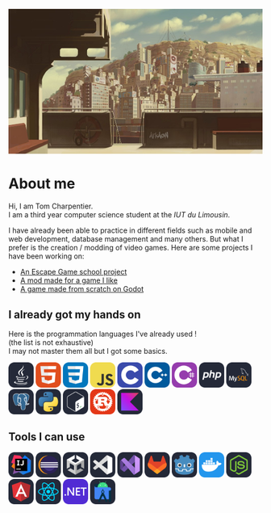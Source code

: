 ![Background Image from Lastman](https://github.com/ArkAow/ArkAow/blob/main/ImgLastmanProfileBanner.jpg?raw=true)

# About me
Hi, I am Tom Charpentier.  
I am a third year computer science student at the _IUT du Limousin_.  

I have already been able to practice in different fields such as mobile and web development, database management and many others.
But what I prefer is the creation / modding of video games. Here are some projects I have been working on:

- [An Escape Game school project](https://github.com/ArkAow/SAE-EscapeGame)
- [A mod made for a game I like](https://github.com/ArkAow/YomiHustle-Mod-Shirohige)
- [A game made from scratch on Godot](https://github.com/ArkAow/Pokemon-Allegiance-Repo)


## I already got my hands on
Here is the programmation languages I've already used !  
(the list is not exhaustive)  
I may not master them all but I got some basics.  

<img src="https://github.com/tandpfun/skill-icons/blob/main/icons/Java-Dark.svg" width="50"> <img src="https://github.com/tandpfun/skill-icons/blob/main/icons/HTML.svg" width="50"> <img src="https://github.com/tandpfun/skill-icons/blob/main/icons/CSS.svg" width="50"> <img src="https://github.com/tandpfun/skill-icons/blob/main/icons/JavaScript.svg" width="50"> <img src="https://github.com/tandpfun/skill-icons/blob/main/icons/C.svg" width="50"> <img src="https://github.com/tandpfun/skill-icons/blob/main/icons/CPP.svg" width="50"> <img src="https://github.com/tandpfun/skill-icons/blob/main/icons/CS.svg" width="50"> <img src="https://github.com/tandpfun/skill-icons/blob/main/icons/PHP-Dark.svg" width="50"> <img src="https://github.com/tandpfun/skill-icons/blob/main/icons/MySQL-Dark.svg" width="50"> <img src="https://github.com/tandpfun/skill-icons/blob/main/icons/PostgreSQL-Dark.svg" width="50"> <img src="https://github.com/tandpfun/skill-icons/blob/main/icons/Python-Dark.svg" width="50"> <img src="https://github.com/tandpfun/skill-icons/blob/main/icons/Bash-Dark.svg" width="50"> <img src="https://github.com/tandpfun/skill-icons/blob/main/icons/Rust.svg" width="50"> <img src="https://github.com/tandpfun/skill-icons/blob/main/icons/Kotlin-Dark.svg" width="50">

## Tools I can use
<img src="https://github.com/tandpfun/skill-icons/blob/main/icons/Idea-Dark.svg" width="50"> <img src="https://github.com/tandpfun/skill-icons/blob/main/icons/Eclipse-Dark.svg" width="50"> <img src="https://github.com/tandpfun/skill-icons/blob/main/icons/Unity-Dark.svg" width="50"> <img src="https://github.com/tandpfun/skill-icons/blob/main/icons/VSCode-Dark.svg" width="50"> <img src="https://github.com/tandpfun/skill-icons/blob/main/icons/VisualStudio-Dark.svg" width="50"> <img src="https://github.com/tandpfun/skill-icons/blob/main/icons/GitLab-Dark.svg" width="50"> <img src="https://github.com/tandpfun/skill-icons/blob/main/icons/Godot-Dark.svg" width="50"> <img src="https://github.com/tandpfun/skill-icons/blob/main/icons/Docker.svg" width="50">  <img src="https://github.com/tandpfun/skill-icons/blob/main/icons/NodeJS-Dark.svg" width="50"> <img src="https://github.com/tandpfun/skill-icons/blob/main/icons/Angular-Dark.svg" width="50"> <img src="https://github.com/tandpfun/skill-icons/blob/main/icons/React-Dark.svg" width="50"> <img src="https://github.com/tandpfun/skill-icons/blob/main/icons/DotNet.svg" width="50"> <img src="https://github.com/tandpfun/skill-icons/blob/main/icons/AndroidStudio-Dark.svg" width="50"> 
